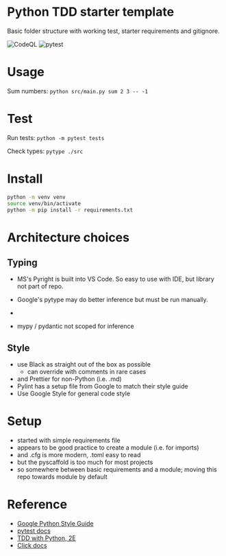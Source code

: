 # Python TDD starter template

Basic folder structure with working test, starter requirements and gitignore.

![CodeQL](https://github.com/lifekaizen/template-python/actions/workflows/codeql-analysis.yml/badge.svg)
![pytest](https://github.com/lifekaizen/template-python/actions/workflows/pytest.yml/badge.svg)

# Usage

Sum numbers:
`python src/main.py sum 2 3 -- -1`

# Test

Run tests:
`python -m pytest tests`

Check types:
`pytype ./src`

# Install

```sh
python -m venv venv
source venv/bin/activate
python -m pip install -r requirements.txt
```

# Architecture choices

## Typing

- MS's Pyright is built into VS Code. So easy to use with IDE, but library not part of repo.

- Google's pytype may do better inference but must be run manually.
-
- mypy / pydantic not scoped for inference

## Style

- use Black as straight out of the box as possible
  - can override with comments in rare cases
- and Prettier for non-Python (i.e. .md)
- Pylint has a setup file from Google to match their style guide
- Use Google Style for general code style

# Setup

- started with simple requirements file
- appears to be good practice to create a module (i.e. for imports)
- and .cfg is more modern, .toml easy to read
- but the pyscaffold is too much for most projects
- so somewhere between basic requirements and a module; moving this repo towards module by default

# Reference

- [Google Python Style Guide](https://google.github.io/styleguide/pyguide.html)
- [pytest docs](https://docs.pytest.org/en/6.2.x/example/index.html)
- [TDD with Python, 2E](https://learning.oreilly.com/library/view/test-driven-development-with/9781491958698/part01.html#part1)
- [Click docs](https://click.palletsprojects.com/en/8.0.x/#documentation)
